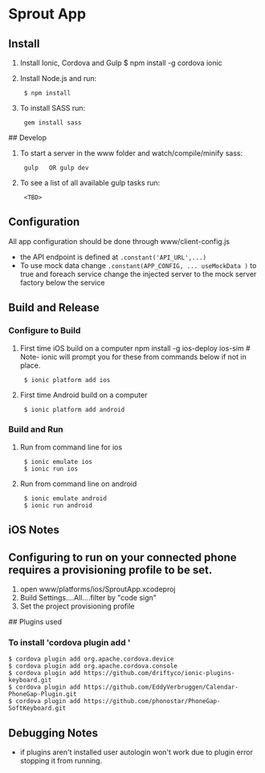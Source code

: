 # Sprout App

## Install

1. Install Ionic, Cordova and Gulp
		$ npm install -g cordova ionic

2. Install Node.js and run:
		
		$ npm install

3. To install SASS run: 
		
		gem install sass


## Develop

1. To start a server in the www folder and watch/compile/minify sass:
		
		gulp   OR gulp dev

2. To see a list of all available gulp tasks run: 
	
		<TBD>

## Configuration

All app configuration should be done through www/client-config.js


- the API endpoint is defined at `.constant('API_URL',...)`
- To use mock data change `.constant(APP_CONFIG, ... useMockData )` to true and foreach service change the injected server to the mock server factory below the service  

## Build and Release
### Configure to Build
1. First time iOS build on a computer
		npm install -g ios-deploy ios-sim
		# Note- ionic will prompt you for these from commands below if not in place.
		
		$ ionic platform add ios

2. First time Android build on a computer

		$ ionic platform add android

### Build and Run
1. Run from command line for ios
		
		$ ionic emulate ios
		$ ionic run ios

2. Run from command line on android

		$ ionic emulate android
		$ ionic run android

## iOS Notes
## Configuring to run on your connected phone requires a provisioning profile to be set.
1. open www/platforms/ios/SproutApp.xcodeproj
2. Build Settings....All....filter by "code sign"
3. Set the project provisioning profile

## Plugins used
### To install 'cordova plugin add <plugin name or URL if provided>'

    $ cordova plugin add org.apache.cordova.device
    $ cordova plugin add org.apache.cordova.console
    $ cordova plugin add https://github.com/driftyco/ionic-plugins-keyboard.git
    $ cordova plugin add https://github.com/EddyVerbruggen/Calendar-PhoneGap-Plugin.git
    $ cordova plugin add https://github.com/phonostar/PhoneGap-SoftKeyboard.git

## Debugging Notes
- if plugins aren't installed user autologin won't work due to plugin error stopping it from running.
